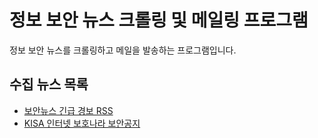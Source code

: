 # 정보 보안 뉴스 크롤링 및 메일링 프로그램

정보 보안 뉴스를 크롤링하고 메일을 발송하는 프로그램입니다.

## 수집 뉴스 목록

* [보안뉴스 긴급 경보 RSS](http://www.boannews.com/media/news_rss.xml?skind=5)
* [KISA 인터넷 보호나라 보안공지](https://www.boho.or.kr/data/secNoticeList.do)
